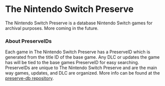
# The Nintendo Switch Preserve
The Nintendo Switch Preserve is a database Nintendo Switch games for archival purposes. More coming in the future.


### About PreserveIDs
Each game in The Nintendo Switch Preserve has a PreserveID which is generated from the title ID of the base game. Any DLC or updates the game has will be tied to the base games PreserveID for easy searching. PreserveIDs are unique to The Nintendo Switch Preserve and are the main way games, updates, and DLC are organized. More info can be found at the [preserve-db repository](https://github.com/switch-preserve/preserve-db).
